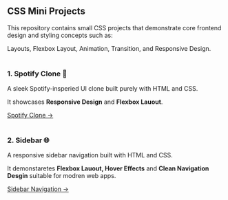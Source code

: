 ## CSS Mini Projects

This repository contains small CSS projects that demonstrate core frontend design and styling concepts such as:

Layouts, Flexbox Layout, Animation, Transition, and Responsive Design.<br><br>


### 1. Spotify Clone 🎵

A sleek Spotify-insperied UI clone built purely with HTML and CSS.

It showcases **Responsive Design** and **Flexbox Lauout**.

[Spotify Clone →](https://aaishashaukatali.github.io/CSS-mini-projects/spotify-clone/spotify_clone.html)<br><br>


### 2. Sidebar 🌐

A responsive sidebar navigation built with HTML and CSS.

It demonstaretes **Flexbox Lauout, Hover Effects** and **Clean Navigation Desgin** suitable for modren web apps.

[Sidebar Navigation →](https://aaishashaukatali.github.io/CSS-mini-projects/sidebar/sidebar.html)<br><br>





